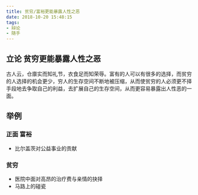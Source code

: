 ```yaml
---
title: 贫穷/富裕更能暴露人性之恶
date: 2018-10-20 15:48:15
tags:
- 辩论
- 随手
---
```

## 立论 贫穷更能暴露人性之恶

古人云，仓廪实而知礼节，衣食足而知荣辱。富有的人可以有很多的选择，而贫穷的人选择的机会更少，穷人的生存空间不断地被压缩，从而使贫穷的人必须更不择手段地去争取自己的利益，去扩展自己的生存空间，从而更容易暴露出人性恶的一面。

## 举例

### 正面 富裕

- 比尔盖茨对公益事业的贡献

### 贫穷

- 医院中面对高昂的治疗费与亲情的抉择
- 马路上的碰瓷